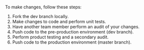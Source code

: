 To make changes, follow these steps:
  1. Fork the dev branch locally.
  2. Make changes to code and perform unit tests.
  3. Have another team member perform an audit of your changes.
  4. Push code to the pre-production environment (dev branch).
  5. Perform product testing and a secondary audit.
  6. Push code to the production environment (master branch).

